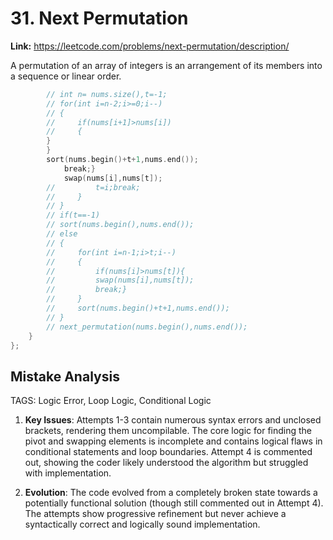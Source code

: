 # 31. Next Permutation

**Link:** https://leetcode.com/problems/next-permutation/description/

A permutation of an array of integers is an arrangement of its members into a sequence or linear order.

```cpp
        // int n= nums.size(),t=-1;
        // for(int i=n-2;i>=0;i--)
        // {
        //     if(nums[i+1]>nums[i])
        //     {
        }
        }
        sort(nums.begin()+t+1,nums.end());
            break;}
            swap(nums[i],nums[t]);
        //         t=i;break;
        //     }
        // }
        // if(t==-1)
        // sort(nums.begin(),nums.end());
        // else
        // {
        //     for(int i=n-1;i>t;i--)
        //     {
        //         if(nums[i]>nums[t]){
        //         swap(nums[i],nums[t]);
        //         break;}
        //     }
        //     sort(nums.begin()+t+1,nums.end());
        // }
        // next_permutation(nums.begin(),nums.end());
    }
};
```

## Mistake Analysis

TAGS: Logic Error, Loop Logic, Conditional Logic

1. **Key Issues**: Attempts 1-3 contain numerous syntax errors and unclosed brackets, rendering them uncompilable.  The core logic for finding the pivot and swapping elements is incomplete and contains logical flaws in conditional statements and loop boundaries. Attempt 4 is commented out, showing the coder likely understood the algorithm but struggled with implementation.

2. **Evolution**: The code evolved from a completely broken state towards a potentially functional solution (though still commented out in Attempt 4).  The attempts show progressive refinement but never achieve a syntactically correct and logically sound implementation.


